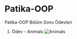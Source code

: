 # Patika-OOP
Patika-OOP Bölüm Sonu Ödevleri
1. Ödev - Animals
![Animals](https://user-images.githubusercontent.com/19384752/156453442-e39dd97e-cc72-449c-9e01-ad67de9b35ed.png)
